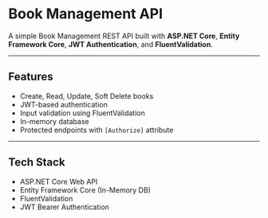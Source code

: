 #  Book Management API

A simple Book Management REST API built with **ASP.NET Core**, **Entity Framework Core**, **JWT Authentication**, and **FluentValidation**.

---

##  Features

-  Create, Read, Update, Soft Delete books
-  JWT-based authentication
-  Input validation using FluentValidation
-  In-memory database 
-  Protected endpoints with `[Authorize]` attribute

---

##  Tech Stack

- ASP.NET Core Web API
- Entity Framework Core (In-Memory DB)
- FluentValidation
- JWT Bearer Authentication
